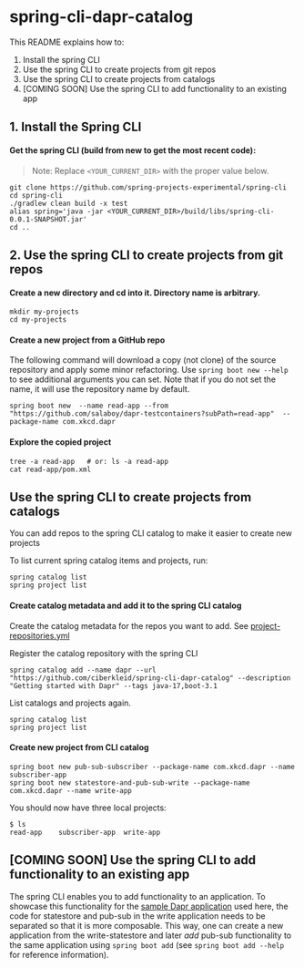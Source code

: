 # spring-cli-dapr-catalog

This README explains how to:
1. Install the spring CLI
2. Use the spring CLI to create projects from git repos
3. Use the spring CLI to create projects from catalogs
4. [COMING SOON] Use the spring CLI to add functionality to an existing app

## 1. Install the Spring CLI

#### Get the spring CLI (build from new to get the most recent code):
> Note: Replace `<YOUR_CURRENT_DIR>` with the proper value below.
```
git clone https://github.com/spring-projects-experimental/spring-cli
cd spring-cli
./gradlew clean build -x test
alias spring='java -jar <YOUR_CURRENT_DIR>/build/libs/spring-cli-0.0.1-SNAPSHOT.jar'
cd ..
```

## 2. Use the spring CLI to create projects from git repos

#### Create a new directory and cd into it. Directory name is arbitrary.
```
mkdir my-projects
cd my-projects
```

#### Create a new project from a GitHub repo
The following command will download a copy (not clone) of the source repository and apply some minor refactoring.
Use `spring boot new --help` to see additional arguments you can set.
Note that if you do not set the name, it will use the repository name by default.
```
spring boot new  --name read-app --from "https://github.com/salaboy/dapr-testcontainers?subPath=read-app"  --package-name com.xkcd.dapr
```

#### Explore the copied project
```
tree -a read-app   # or: ls -a read-app
cat read-app/pom.xml
```

## Use the spring CLI to create projects from catalogs

You can add repos to the spring CLI catalog to make it easier to create new projects

To list current spring catalog items and projects, run:
```
spring catalog list
spring project list
```

#### Create catalog metadata and add it to the spring CLI catalog

Create the catalog metadata for the repos you want to add.
See [project-repositories.yml](https://github.com/ciberkleid/spring-cli-dapr-catalog/blob/main/project-repositories.yml)

Register the catalog repository with the spring CLI
```
spring catalog add --name dapr --url "https://github.com/ciberkleid/spring-cli-dapr-catalog" --description "Getting started with Dapr" --tags java-17,boot-3.1
```

List catalogs and projects again.
```
spring catalog list
spring project list
```

#### Create new project from CLI catalog

```
spring boot new pub-sub-subscriber --package-name com.xkcd.dapr --name subscriber-app
spring boot new statestore-and-pub-sub-write --package-name com.xkcd.dapr --name write-app
```

You should now have three local projects:
```
$ ls
read-app	subscriber-app	write-app
```

## [COMING SOON] Use the spring CLI to add functionality to an existing app

The spring CLI enables you to add functionality to an application.
To showcase this functionality for the [sample Dapr application](https://github.com/salaboy/dapr-testcontainers) used here, the code for statestore and pub-sub in the write application needs to be separated so that it is more composable.
This way, one can create a new application from the write-statestore and later *add* pub-sub functionality to the same application using `spring boot add` (see `spring boot add --help` for reference information).

